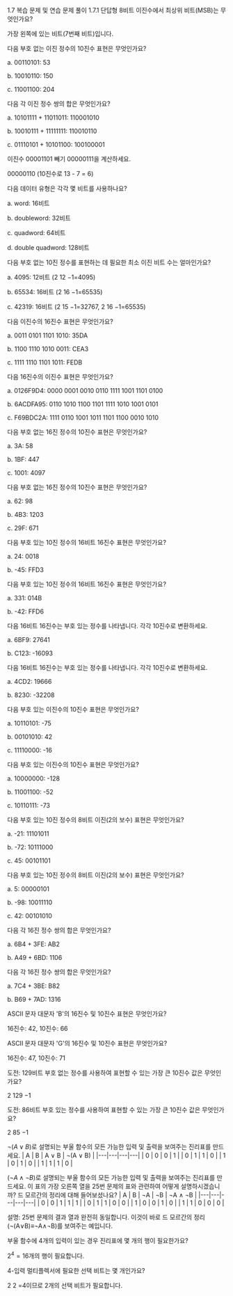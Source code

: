 1.7 복습 문제 및 연습 문제 풀이
1.7.1 단답형
8비트 이진수에서 최상위 비트(MSB)는 무엇인가요?

가장 왼쪽에 있는 비트(7번째 비트)입니다.

다음 부호 없는 이진 정수의 10진수 표현은 무엇인가요?

a. 00110101: 53

b. 10010110: 150

c. 11001100: 204

다음 각 이진 정수 쌍의 합은 무엇인가요?

a. 10101111 + 11011011: 110001010

b. 10010111 + 11111111: 110010110

c. 01110101 + 10101100: 100100001

이진수 00001101 빼기 00000111을 계산하세요.

00000110 (10진수로 13 - 7 = 6)

다음 데이터 유형은 각각 몇 비트를 사용하나요?

a. word: 16비트

b. doubleword: 32비트

c. quadword: 64비트

d. double quadword: 128비트

다음 부호 없는 10진 정수를 표현하는 데 필요한 최소 이진 비트 수는 얼마인가요?

a. 4095: 12비트 (2 
12
 −1=4095)

b. 65534: 16비트 (2 
16
 −1=65535)

c. 42319: 16비트 (2 
15
 −1=32767, 2 
16
 −1=65535)

다음 이진수의 16진수 표현은 무엇인가요?

a. 0011 0101 1101 1010: 35DA

b. 1100 1110 1010 0011: CEA3

c. 1111 1110 1101 1011: FEDB

다음 16진수의 이진수 표현은 무엇인가요?

a. 0126F9D4: 0000 0001 0010 0110 1111 1001 1101 0100

b. 6ACDFA95: 0110 1010 1100 1101 1111 1010 1001 0101

c. F69BDC2A: 1111 0110 1001 1011 1101 1100 0010 1010

다음 부호 없는 16진 정수의 10진수 표현은 무엇인가요?

a. 3A: 58

b. 1BF: 447

c. 1001: 4097

다음 부호 없는 16진 정수의 10진수 표현은 무엇인가요?

a. 62: 98

b. 4B3: 1203

c. 29F: 671

다음 부호 있는 10진 정수의 16비트 16진수 표현은 무엇인가요?

a. 24: 0018

b. -45: FFD3

다음 부호 있는 10진 정수의 16비트 16진수 표현은 무엇인가요?

a. 331: 014B

b. -42: FFD6

다음 16비트 16진수는 부호 있는 정수를 나타냅니다. 각각 10진수로 변환하세요.

a. 6BF9: 27641

b. C123: -16093

다음 16비트 16진수는 부호 있는 정수를 나타냅니다. 각각 10진수로 변환하세요.

a. 4CD2: 19666

b. 8230: -32208

다음 부호 있는 이진수의 10진수 표현은 무엇인가요?

a. 10110101: -75

b. 00101010: 42

c. 11110000: -16

다음 부호 있는 이진수의 10진수 표현은 무엇인가요?

a. 10000000: -128

b. 11001100: -52

c. 10110111: -73

다음 부호 있는 10진 정수의 8비트 이진(2의 보수) 표현은 무엇인가요?

a. -21: 11101011

b. -72: 10111000

c. 45: 00101101

다음 부호 있는 10진 정수의 8비트 이진(2의 보수) 표현은 무엇인가요?

a. 5: 00000101

b. -98: 10011110

c. 42: 00101010

다음 각 16진 정수 쌍의 합은 무엇인가요?

a. 6B4 + 3FE: AB2

b. A49 + 6BD: 1106

다음 각 16진 정수 쌍의 합은 무엇인가요?

a. 7C4 + 3BE: B82

b. B69 + 7AD: 1316

ASCII 문자 대문자 'B'의 16진수 및 10진수 표현은 무엇인가요?

16진수: 42, 10진수: 66

ASCII 문자 대문자 'G'의 16진수 및 10진수 표현은 무엇인가요?

16진수: 47, 10진수: 71

도전: 129비트 부호 없는 정수를 사용하여 표현할 수 있는 가장 큰 10진수 값은 무엇인가요?

2 
129
 −1

도전: 86비트 부호 있는 정수를 사용하여 표현할 수 있는 가장 큰 10진수 값은 무엇인가요?

2 
85
 −1

$¬(A ∨ B)$로 설명되는 부울 함수의 모든 가능한 입력 및 출력을 보여주는 진리표를 만드세요.
| A | B | A ∨ B | ¬(A ∨ B) |
|---|---|---|---|
| 0 | 0 | 0 | 1 |
| 0 | 1 | 1 | 0 |
| 1 | 0 | 1 | 0 |
| 1 | 1 | 1 | 0 |

$(¬A ∧ ¬B)$로 설명되는 부울 함수의 모든 가능한 입력 및 출력을 보여주는 진리표를 만드세요. 이 표의 가장 오른쪽 열을 25번 문제의 표와 관련하여 어떻게 설명하시겠습니까? 드 모르간의 정리에 대해 들어보셨나요?
| A | B | ¬A | ¬B | ¬A ∧ ¬B |
|---|---|---|---|---|
| 0 | 0 | 1 | 1 | 1 |
| 0 | 1 | 1 | 0 | 0 |
| 1 | 0 | 0 | 1 | 0 |
| 1 | 1 | 0 | 0 | 0 |

설명: 25번 문제의 결과 열과 완전히 동일합니다. 이것이 바로 드 모르간의 정리 (¬(A∨B)≡¬A∧¬B)를 보여주는 예입니다.

부울 함수에 4개의 입력이 있는 경우 진리표에 몇 개의 행이 필요한가요?

$2^4 = 16$개의 행이 필요합니다.

4-입력 멀티플렉서에 필요한 선택 비트는 몇 개인가요?

2 
2
 =4이므로 2개의 선택 비트가 필요합니다.
